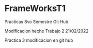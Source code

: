 # FrameWorksT1
Practicas 8vo Semestre Git Hub


Modificacion hecho Trabajo 2 21/02/2022

Practica 3 modificacion en git hub 
